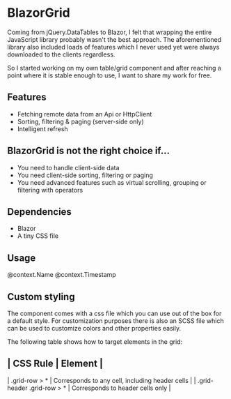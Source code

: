 # BlazorGrid
Coming from jQuery.DataTables to Blazor, I felt that wrapping the entire JavaScript library probably wasn't the best approach. The aforementioned library also included loads of features which I never used yet were always downloaded to the clients regardless.

So I started working on my own table/grid component and after reaching a point where it is stable enough to use, I want to share my work for free.

## Features
- Fetching remote data from an Api or HttpClient
- Sorting, filtering & paging (server-side only)
- Intelligent refresh

## BlazorGrid is not the right choice if...
- You need to handle client-side data
- You need client-side sorting, filtering or paging
- You need advanced features such as virtual scrolling, grouping or filtering with operators

## Dependencies
- Blazor
- A tiny CSS file

## Usage
<BlazorGrid>
  <Column>@context.Name</Column>
  <Column>@context.Timestamp</Column>
</BlazorGrid>

## Custom styling
The component comes with a css file which you can use out of the box for a default style. For customization purposes there is also an SCSS file which can be used to customize colors and other properties easily.

The following table shows how to target elements in the grid:

| CSS Rule | Element |
---------------------
| .grid-row > * | Corresponds to any cell, including header cells |
| .grid-header .grid-row > * | Corresponds to header cells only |
